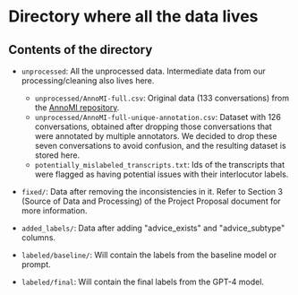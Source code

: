 # Directory where all the data lives

## Contents of the directory
*   `unprocessed`: All the unprocessed data. Intermediate data from our processing/cleaning also lives here.
    *   `unprocessed/AnnoMI-full.csv`: Original data (133 conversations) from the [AnnoMI repository](https://github.com/uccollab/AnnoMI/tree/main).
    *   `unprocessed/AnnoMI-full-unique-annotation.csv`: Dataset with 126 conversations, obtained after dropping those conversations that were annotated by multiple annotators. We decided to drop these seven conversations to avoid confusion, and the resulting dataset is stored here.
    *   `potentially_mislabeled_transcripts.txt`: Ids of the transcripts that were flagged as having potential issues with their interlocutor labels.

*   `fixed/`: Data after removing the inconsistencies in it. Refer to Section 3 (Source of Data and Processing) of the Project Proposal document for more information.

*   `added_labels/`: Data after adding "advice_exists" and "advice_subtype" columns.

*   `labeled/baseline/`: Will contain the labels from the baseline model or prompt.

*   `labeled/final`: Will contain the final labels from the GPT-4 model.
